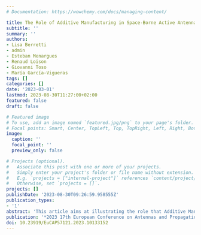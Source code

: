 ```yaml
---
# Documentation: https://wowchemy.com/docs/managing-content/

title: The Role of Additive Manufacturing in Space-Borne Active Antenna
subtitle: ''
summary: ''
authors:
- Lisa Berretti
- admin
- Esteban Menargues
- Renaud Loison
- Giovanni Toso
- María García-Vigueras
tags: []
categories: []
date: '2023-03-01'
lastmod: 2023-08-30T11:27:00+02:00
featured: false
draft: false

# Featured image
# To use, add an image named `featured.jpg/png` to your page's folder.
# Focal points: Smart, Center, TopLeft, Top, TopRight, Left, Right, BottomLeft, Bottom, BottomRight.
image:
  caption: ''
  focal_point: ''
  preview_only: false

# Projects (optional).
#   Associate this post with one or more of your projects.
#   Simply enter your project's folder or file name without extension.
#   E.g. `projects = ["internal-project"]` references `content/project/deep-learning/index.md`.
#   Otherwise, set `projects = []`.
projects: []
publishDate: '2023-08-30T09:26:59.958555Z'
publication_types:
- '1'
abstract: 'This article aims at illustrating the role that Additive Manufacturing can play in the development of active antennas for space applications. Three relevant examples are considered: a new radiating element for low power consumption in LEO satellites, an iso-phase waveguide cluster to simplify the accommodation of active arrays in GEO payloads and antenna clusters to reduce the mass and cost of GEO DRAs.'
publication: '*2023 17th European Conference on Antennas and Propagation (EuCAP)*'
doi: 10.23919/EuCAP57121.2023.10133152
---
```

